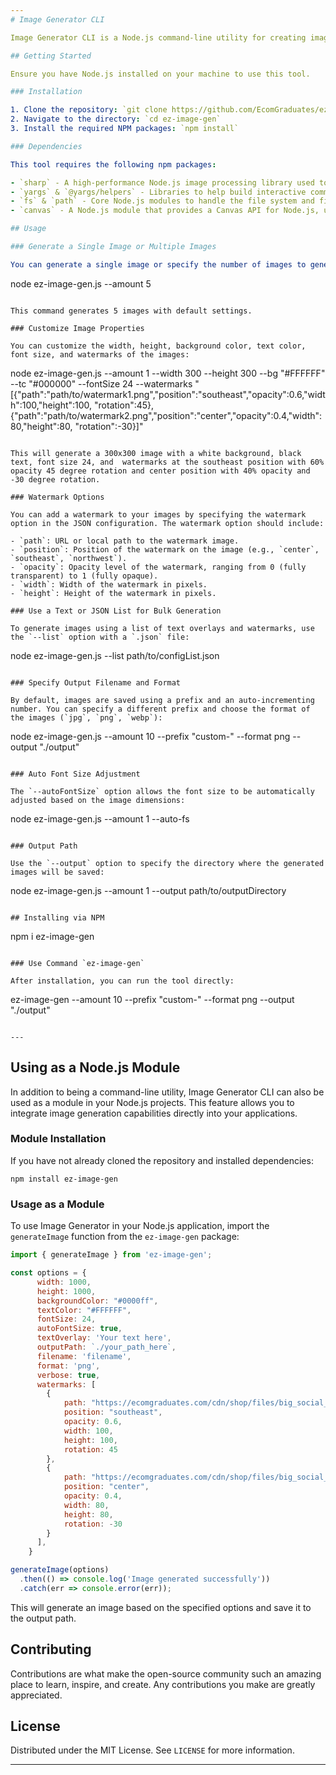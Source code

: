 ```yaml
---
# Image Generator CLI 

Image Generator CLI is a Node.js command-line utility for creating images with customizable text overlays and watermarks. It allows users to quickly generate images with specific dimensions, background colors, text properties, and watermarking, useful for batch processing image creation for various needs such as placeholders, test data, or social media.

## Getting Started

Ensure you have Node.js installed on your machine to use this tool.

### Installation

1. Clone the repository: `git clone https://github.com/EcomGraduates/ez-image-gen.git`
2. Navigate to the directory: `cd ez-image-gen`
3. Install the required NPM packages: `npm install`

### Dependencies

This tool requires the following npm packages:

- `sharp` - A high-performance Node.js image processing library used to generate images.
- `yargs` & `@yargs/helpers` - Libraries to help build interactive command-line tools by parsing arguments and generating an elegant user interface.
- `fs` & `path` - Core Node.js modules to handle the file system and file paths.
- `canvas` - A Node.js module that provides a Canvas API for Node.js, used for image manipulation such as applying opacity to watermarks.

## Usage

### Generate a Single Image or Multiple Images

You can generate a single image or specify the number of images to generate with the `--amount` option:

```
node ez-image-gen.js --amount 5
```

This command generates 5 images with default settings.

### Customize Image Properties

You can customize the width, height, background color, text color, font size, and watermarks of the images:

```
node ez-image-gen.js --amount 1 --width 300 --height 300 --bg "#FFFFFF" --tc "#000000" --fontSize 24 --watermarks "[{\"path\":\"path/to/watermark1.png\",\"position\":\"southeast\",\"opacity\":0.6,\"width\":100,\"height\":100, \"rotation\":45}, {\"path\":\"path/to/watermark2.png\",\"position\":\"center\",\"opacity\":0.4,\"width\":80,\"height\":80, \"rotation\":-30}]"
```

This will generate a 300x300 image with a white background, black text, font size 24, and  watermarks at the southeast position with 60% opacity 45 degree rotation and center position with 40% opacity and -30 degree rotation.

### Watermark Options

You can add a watermark to your images by specifying the watermark option in the JSON configuration. The watermark option should include:

- `path`: URL or local path to the watermark image.
- `position`: Position of the watermark on the image (e.g., `center`, `southeast`, `northwest`).
- `opacity`: Opacity level of the watermark, ranging from 0 (fully transparent) to 1 (fully opaque).
- `width`: Width of the watermark in pixels.
- `height`: Height of the watermark in pixels.

### Use a Text or JSON List for Bulk Generation

To generate images using a list of text overlays and watermarks, use the `--list` option with a `.json` file:

```
node ez-image-gen.js --list path/to/configList.json
```

### Specify Output Filename and Format

By default, images are saved using a prefix and an auto-incrementing number. You can specify a different prefix and choose the format of the images (`jpg`, `png`, `webp`):

```
node ez-image-gen.js --amount 10 --prefix "custom-" --format png --output "./output"
```

### Auto Font Size Adjustment

The `--autoFontSize` option allows the font size to be automatically adjusted based on the image dimensions:

```
node ez-image-gen.js --amount 1 --auto-fs
```

### Output Path

Use the `--output` option to specify the directory where the generated images will be saved:

```
node ez-image-gen.js --amount 1 --output path/to/outputDirectory
```

## Installing via NPM

```
npm i ez-image-gen
```

### Use Command `ez-image-gen`

After installation, you can run the tool directly:

```
ez-image-gen --amount 10 --prefix "custom-" --format png --output "./output"
```

---
```


## Using as a Node.js Module

In addition to being a command-line utility, Image Generator CLI can also be used as a module in your Node.js projects. This feature allows you to integrate image generation capabilities directly into your applications.

### Module Installation

If you have not already cloned the repository and installed dependencies:

```
npm install ez-image-gen
```

### Usage as a Module

To use Image Generator in your Node.js application, import the `generateImage` function from the `ez-image-gen` package:

```javascript
import { generateImage } from 'ez-image-gen';

const options = {
      width: 1000,
      height: 1000,
      backgroundColor: "#0000ff",
      textColor: "#FFFFFF",
      fontSize: 24,
      autoFontSize: true,
      textOverlay: 'Your text here',
      outputPath: `./your_path_here`,
      filename: 'filename',
      format: 'png',
      verbose: true,
      watermarks: [
        {
            path: "https://ecomgraduates.com/cdn/shop/files/big_social_32x32.png?v=1626614407",
            position: "southeast",
            opacity: 0.6,
            width: 100,
            height: 100,
            rotation: 45
        },
        {
            path: "https://ecomgraduates.com/cdn/shop/files/big_social_32x32.png?v=1626614407",
            position: "center",
            opacity: 0.4,
            width: 80,
            height: 80,
            rotation: -30
        }
      ],
    }

generateImage(options)
  .then(() => console.log('Image generated successfully'))
  .catch(err => console.error(err));
```

This will generate an image based on the specified options and save it to the output path.

## Contributing

Contributions are what make the open-source community such an amazing place to learn, inspire, and create. Any contributions you make are greatly appreciated.

## License

Distributed under the MIT License. See `LICENSE` for more information.

---